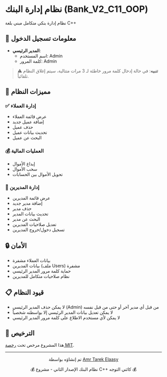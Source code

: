 # نظام إدارة البنك (Bank_V2_C11_OOP)

نظام إدارة بنكي متكامل مبني بلغة C++

## 🔑 معلومات تسجيل الدخول

- **المدير الرئيسي**: 
  - اسم المستخدم: Admin
  - كلمة المرور: Admin

> ⚠️ **تنبيه**: في حالة إدخال كلمة مرور خاطئة لـ 3 مرات متتالية، سيتم إغلاق النظام تلقائياً.

## 🌟 مميزات النظام

### ✅ إدارة العملاء
- عرض قائمة العملاء
- إضافة عميل جديد
- حذف عميل
- تحديث بيانات عميل
- البحث عن عميل

### 💰 العمليات المالية
- إيداع الأموال
- سحب الأموال
- تحويل الأموال بين الحسابات

### 👥 إدارة المديرين
- عرض قائمة المديرين
- إضافة مدير جديد
- حذف مدير
- تحديث بيانات المدير
- البحث عن مدير
- تعديل صلاحيات المديرين
- تسجيل دخول/خروج المديرين

## 🔒 الأمان

- بيانات العملاء مشفرة
- بيانات المديرين (ملف Users) مشفرة
- حماية كلمة مرور المدير الرئيسي
- نظام صلاحيات متكامل للمديرين

## 📋 قيود النظام

- لا يمكن حذف المدير الرئيسي (Admin) من قبل أي مدير آخر أو حتى من قبل نفسه
- لا يمكن تعديل بيانات المدير الرئيسي إلا بواسطته شخصياً
- لا يمكن لأي مستخدم الاطلاع على كلمة مرور المدير الرئيسي


## 📄 الترخيص

هذا المشروع مرخص تحت [رخصة MIT](LICENSE).

---

<div align="center">
  <p>تم إنشاؤه بواسطة <a href="https://github.com/AmrTarekElaasy">Amr Tarek Elaasy</a></p>
  <p>💰 نظام البنك الإصدار الثاني - مشروع C++ كائني التوجه 💰</p>
</div>
